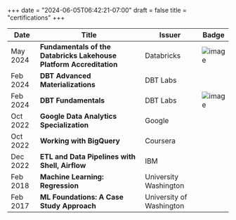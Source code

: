 +++
date = "2024-06-05T06:42:21-07:00"
draft = false
title = "certifications"
+++

| Date | Title | Issuer | Badge |
|--|--|--|--|
|May 2024|**Fundamentals of the Databricks Lakehouse Platform Accreditation**| Databricks|![image](https://api.accredible.com/v1/frontend/credential_website_embed_image/badge/105077721)|
|Feb 2024|**DBT Advanced Materializations**|DBT Labs|| 
|Feb 2024|**DBT Fundamentals**| DBT Labs|![image](https://api.accredible.com/v1/frontend/credential_website_embed_image/badge/94495146)|
|Oct 2022|**Google Data Analytics Specialization**|Google|| 
|Oct 2022|**Working with BigQuery**|Coursera||
|Dec 2022|**ETL and Data Pipelines with Shell, Airflow**|IBM|| 
|Feb 2018|**Machine Learning: Regression**|University Washington||
|Feb 2017|**ML Foundations: A Case Study Approach**|University of Washington|| 
